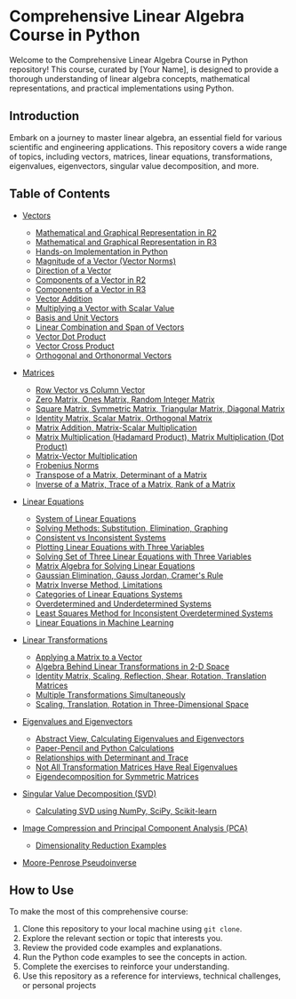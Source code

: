 # Comprehensive Linear Algebra Course in Python

Welcome to the Comprehensive Linear Algebra Course in Python repository! This course, curated by [Your Name], is designed to provide a thorough understanding of linear algebra concepts, mathematical representations, and practical implementations using Python.

## Introduction

Embark on a journey to master linear algebra, an essential field for various scientific and engineering applications. This repository covers a wide range of topics, including vectors, matrices, linear equations, transformations, eigenvalues, eigenvectors, singular value decomposition, and more.

## Table of Contents

- [Vectors](#vectors)
  - [Mathematical and Graphical Representation in R2](#mathematical-and-graphical-representation-of-vectors-in-r2)
  - [Mathematical and Graphical Representation in R3](#mathematical-and-graphical-representation-of-vectors-in-r3)
  - [Hands-on Implementation in Python](#hands-on-implementation-in-python)
  - [Magnitude of a Vector (Vector Norms)](#magnitude-of-a-vector-vector-norms)
  - [Direction of a Vector](#direction-of-a-vector)
  - [Components of a Vector in R2](#components-of-a-vector-in-r2)
  - [Components of a Vector in R3](#components-of-a-vector-in-r3)
  - [Vector Addition](#vector-addition)
  - [Multiplying a Vector with Scalar Value](#multiplying-a-vector-with-scalar-value)
  - [Basis and Unit Vectors](#basis-and-unit-vectors)
  - [Linear Combination and Span of Vectors](#linear-combination-and-span-of-vectors)
  - [Vector Dot Product](#vector-dot-product)
  - [Vector Cross Product](#vector-cross-product)
  - [Orthogonal and Orthonormal Vectors](#orthogonal-and-orthonormal-vectors)

- [Matrices](#matrices)
  - [Row Vector vs Column Vector](#row-vector-vs-column-vector)
  - [Zero Matrix, Ones Matrix, Random Integer Matrix](#zero-matrix-ones-matrix-random-integer-matrix)
  - [Square Matrix, Symmetric Matrix, Triangular Matrix, Diagonal Matrix](#square-matrix-symmetric-matrix-triangular-matrix-diagonal-matrix)
  - [Identity Matrix, Scalar Matrix, Orthogonal Matrix](#identity-matrix-scalar-matrix-orthogonal-matrix)
  - [Matrix Addition, Matrix-Scalar Multiplication](#matrix-addition-matrix-scalar-multiplication)
  - [Matrix Multiplication (Hadamard Product), Matrix Multiplication (Dot Product)](#matrix-multiplication-hadamard-product-matrix-multiplication-dot-product)
  - [Matrix-Vector Multiplication](#matrix-vector-multiplication)
  - [Frobenius Norms](#frobenius-norms)
  - [Transpose of a Matrix, Determinant of a Matrix](#transpose-of-a-matrix-determinant-of-a-matrix)
  - [Inverse of a Matrix, Trace of a Matrix, Rank of a Matrix](#inverse-of-a-matrix-trace-of-a-matrix-rank-of-a-matrix)

- [Linear Equations](#linear-equations)
  - [System of Linear Equations](#system-of-linear-equations)
  - [Solving Methods: Substitution, Elimination, Graphing](#solving-methods-substitution-elimination-and-graphing)
  - [Consistent vs Inconsistent Systems](#consistent-vs-inconsistent-systems)
  - [Plotting Linear Equations with Three Variables](#plotting-linear-equations-with-three-variables)
  - [Solving Set of Three Linear Equations with Three Variables](#solving-set-of-three-linear-equations-with-three-variables)
  - [Matrix Algebra for Solving Linear Equations](#solving-system-of-linear-equations-using-matrix-algebra)
  - [Gaussian Elimination, Gauss Jordan, Cramer's Rule](#solving-system-of-linear-equations-using-gaussian-elimination-gauss-jordan-cramers-rule)
  - [Matrix Inverse Method, Limitations](#solving-system-of-linear-equations-using-matrix-inverse-method-limitations)
  - [Categories of Linear Equations Systems](#categories-of-linear-equations-systems)
  - [Overdetermined and Underdetermined Systems](#overdetermined-and-underdetermined-systems)
  - [Least Squares Method for Inconsistent Overdetermined Systems](#least-squares-method-for-inconsistent-overdetermined-systems)
  - [Linear Equations in Machine Learning](#modeling-linear-equations-in-machine-learning)

- [Linear Transformations](#linear-transformations)
  - [Applying a Matrix to a Vector](#applying-a-matrix-to-a-vector)
  - [Algebra Behind Linear Transformations in 2-D Space](#algebra-behind-linear-transformations-in-2-d-space)
  - [Identity Matrix, Scaling, Reflection, Shear, Rotation, Translation Matrices](#applying-an-identity-matrix-scaling-reflection-shear-rotation-translation-matrices)
  - [Multiple Transformations Simultaneously](#apply-multiple-transformations-simultaneously)
  - [Scaling, Translation, Rotation in Three-Dimensional Space](#scaling-translation-and-rotation-in-three-dimensional-space)

- [Eigenvalues and Eigenvectors](#eigenvalues-and-eigenvectors)
  - [Abstract View, Calculating Eigenvalues and Eigenvectors](#abstract-view-calculating-eigenvalues-and-eigenvectors)
  - [Paper-Pencil and Python Calculations](#calculating-eigenvalues-and-eigenvectors-of-a-matrix-using-paper-pencil-and-python)
  - [Relationships with Determinant and Trace](#relationship-between-determinant-and-eigenvalues-of-a-matrix)
  - [Not All Transformation Matrices Have Real Eigenvalues](#not-all-transformation-matrices-have-real-eigenvalues)
  - [Eigendecomposition for Symmetric Matrices](#eigendecomposition-for-symmetric-matrices)

- [Singular Value Decomposition (SVD)](#singular-value-decomposition-svd)
  - [Calculating SVD using NumPy, SciPy, Scikit-learn](#calculating-svd-using-numpy-scipy-scikit-learn)

- [Image Compression and Principal Component Analysis (PCA)](#image-compression-and-principal-component-analysis-pca)
  - [Dimensionality Reduction Examples](#examples-dimensionality-reduction-of-housing-dataset-using-numpy-digits-dataset-using-scikit-learn-iris-dataset-using-scikit-learn-data-visualization)

- [Moore-Penrose Pseudoinverse](#moore-penrose-pseudoinverse)

## How to Use

To make the most of this comprehensive course:

1. Clone this repository to your local machine using `git clone`.
2. Explore the relevant section or topic that interests you.
3. Review the provided code examples and explanations.
4. Run the Python code examples to see the concepts in action.
5. Complete the exercises to reinforce your understanding.
6. Use this repository as a reference for interviews, technical challenges, or personal projects
